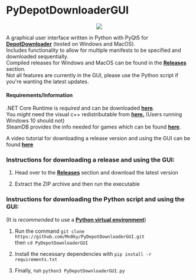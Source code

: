 PyDepotDownloaderGUI
====================
<p align="center">
  <img src="https://img.shields.io/badge/status-Beta-blue" />
 </p>

A graphical user interface written in Python with PyQt5 for [**DepotDownloader**][depotdownloader] (tested on Windows and MacOS). 
<br/>Includes functionality to allow for multiple manifests to be specified and downloaded sequentially.
<br/>Compiled releases for Windows and MacOS can be found in the [**Releases**][releases] section.
<br/>Not all features are currently in the GUI, please use the Python script if you're wanting the latest updates.
#### Requirements/Information
.NET Core Runtime is *required* and can be downloaded [**here**][msdotnet2.1].
<br/>You *might* need the visual c++ redistributable from [**here.**][vc] (Users running Windows 10 should not)
<br/>SteamDB provides the info needed for games which can be found [**here**][steamdatabase].

A video tutorial for downloading a release version and using the GUI can be found [**here**][yt]
### Instructions for downloading a release and using the GUI:

1. Head over to the [**Releases**][releases] section and download the latest version

2. Extract the ZIP archive and then run the executable

### Instructions for downloading the Python script and using the GUI:
(It is *recommended* to use a [**Python virtual environment**][virtualenv])

1. Run the command ``git clone https://github.com/Mn0ky/PyDepotDownloaderGUI.git`` 
<br/>then ``cd PyDepotDownloaderGUI``

2. Install the necessary dependencies with ``pip install -r requirements.txt``

3. Finally, run ``python3 PyDepotDownloaderGUI.py``

[virtualenv]: https://packaging.python.org/guides/installing-using-pip-and-virtual-environments/
[depotdownloader]: https://github.com/SteamRE/DepotDownloader
[releases]: https://github.com/Mn0ky/PyDepotDownloaderGUI/releases/latest
[msdotnet2.1]: https://dotnet.microsoft.com/download/dotnet/2.1
[steamdatabase]: https://steamdb.info/
[vc]: https://support.microsoft.com/en-us/topic/the-latest-supported-visual-c-downloads-2647da03-1eea-4433-9aff-95f26a218cc0
[yt]: https://youtu.be/NPrPSRDWL0I
